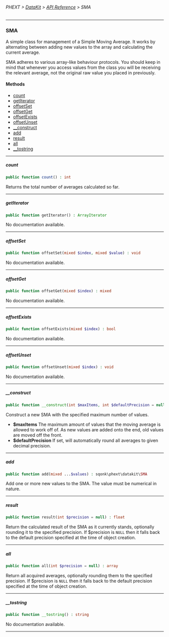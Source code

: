 ###### PHEXT > [DataKit](../README.md) > [API Reference](index.md) > SMA
------
### SMA
A simple class for management of a Simple Moving Average. It works by alternating between adding new values to the array and calculating the current average.

SMA adheres to various array-like behaviour protocols. You should keep in mind that whenever you access values from the class you will be receiving the relevant average, not the original raw value you placed in previously.
#### Methods
- [count](#count)
- [getIterator](#getiterator)
- [offsetSet](#offsetset)
- [offsetGet](#offsetget)
- [offsetExists](#offsetexists)
- [offsetUnset](#offsetunset)
- [__construct](#__construct)
- [add](#add)
- [result](#result)
- [all](#all)
- [__tostring](#__tostring)

------
##### count
```php
public function count() : int
```
Returns the total number of averages calculated so far.


------
##### getIterator
```php
public function getIterator() : ArrayIterator
```
No documentation available.


------
##### offsetSet
```php
public function offsetSet(mixed $index, mixed $value) : void
```
No documentation available.


------
##### offsetGet
```php
public function offsetGet(mixed $index) : mixed
```
No documentation available.


------
##### offsetExists
```php
public function offsetExists(mixed $index) : bool
```
No documentation available.


------
##### offsetUnset
```php
public function offsetUnset(mixed $index) : void
```
No documentation available.


------
##### __construct
```php
public function __construct(int $maxItems, int $defaultPrecision = null) 
```
Construct a new SMA with the specified maximum number of values.

- **$maxItems** The maximum amount of values that the moving average is allowed to work off of. As new values are added onto the end, old values are moved off the front.
- **$defaultPrecision** If set, will automatically round all averages to given decimal precision.


------
##### add
```php
public function add(mixed ...$values) : sqonk\phext\datakit\SMA
```
Add one or more new values to the SMA. The value must be numerical in nature.


------
##### result
```php
public function result(int $precision = null) : float
```
Return the calculated result of the SMA as it currently stands, optionally rounding it to the specified precision. If $precision is `NULL` then it falls back to the default precision specified at the time of object creation.


------
##### all
```php
public function all(int $precision = null) : array
```
Return all acquired averages, optionally rounding them to the specified precision. If $precision is `NULL` then it falls back to the default precision specified at the time of object creation.


------
##### __tostring
```php
public function __tostring() : string
```
No documentation available.


------

